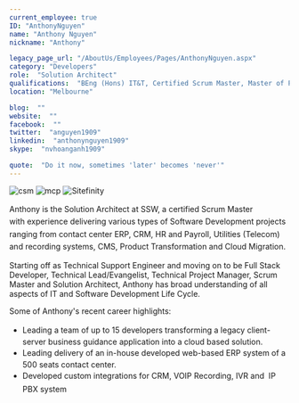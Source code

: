 ```yaml
---
current_employee: true
ID: "AnthonyNguyen"
name: "Anthony Nguyen"
nickname: "Anthony"

legacy_page_url: "/AboutUs/Employees/Pages/AnthonyNguyen.aspx"
category: "Developers"
role:  "Solution Architect"
qualifications:  "BEng (Hons) IT&T, Certified Scrum Master, Master of Project Mgnt"
location: "Melbourne"

blog:  ""
website:  ""
facebook:  ""
twitter:  "anguyen1909"
linkedin:  "anthonynguyen1909"
skype:  "nvhoanganh1909"

quote:  "Do it now, sometimes 'later' becomes 'never'"
---
```


​​​​​​​​​​​​​​​​​​​​​![csm](/Images/Bio/csm.png) ![mcp](/Images/Bio/MCP.png) ![Sitefinity](/Images/Bio/logo_sitefinity.png)​  

 <span style="line-height:1.6;">Anthony is the Solution Architect at SSW, a certified Scrum Master with experience delivering various types of Software Development projects ranging from contact center ERP, CRM, HR and Payroll, Utilities (Telecom) and recording systems, CMS, Product Transformation and Cloud Migration. </span>  

Starting off as Technical Support Engineer and moving on to be Full Stack Developer, Technical Lead/Evangelist, Technical Project Manager, Scrum Master and Solution Architect, Anthony has broad understanding of all aspects of IT and Software Development Life Cycle. 

Some of Anthony's recent career highlights:

*   <span style="line-height:24px;">Leading a team of up to 15 developers transforming a legacy client-server business guidance application into a cloud based solution. </span>
*   <span style="line-height:24px;">Leading delivery of an in-house developed web-based ERP system of a 500 seats contact center.</span>
*   <span style="line-height:24px;">Developed custom integrations for CRM, VOIP Recording, IVR and  IP PBX system</span><div>
   <span style="line-height:24px;">   
</span></div>